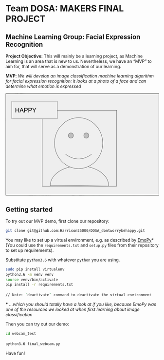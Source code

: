 # Team DOSA: MAKERS FINAL PROJECT

## Machine Learning Group: Facial Expression Recognition

**Project Objective:** This will mainly be a learning project, as Machine Learning is an area that is new to us. Nevertheless, we have an “MVP” to aim for, that will serve as a demonstration of our learning.

**MVP**: _We will develop an image classification machine learning algorithm for facial expression recognition: it looks at a photo of a face and can determine what emotion is expressed_

![MVP](./mvp.png)

## Getting started

To try out our MVP demo, first clone our repository:

```bash
git clone git@github.com:Harrison25000/DOSA_dontworrybehappy.git

```

You may like to set up a virtual environment, e.g. as described by [EmoPy](https://github.com/thoughtworksarts/EmoPy#environment-setup)* (You could use the `requirements.txt` and `setup.py` files from their repository to set up requirements).

Substitute `python3.6` with whatever `python` you are using.

```bash
sudo pip install virtualenv
python3.6 -m venv venv
source venv/bin/activate
pip install -r requirements.txt

// Note: `deactivate` command to deactivate the virtual environment
```

**\*** *...which you should totally have a look at if you like, because EmoPy was one of the resources we looked at when first learning about image classification*

Then you can try out our demo:

```bash
cd webcam_test

python3.6 final_webcam.py

```

Have fun!